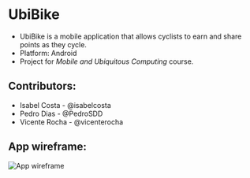 # UbiBike
- UbiBike is a mobile application that allows cyclists to earn and share points as they cycle.
- Platform: Android
- Project for *Mobile and Ubiquitous Computing* course.

## Contributors:
- Isabel Costa - @isabelcosta
- Pedro Dias - @PedroSDD
- Vicente Rocha - @vicenterocha

## App wireframe:

![App wireframe](https://github.com/isabelcosta/UbiBike/blob/master/wireframe.png)
